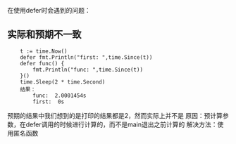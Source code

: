 在使用defer时会遇到的问题：
## 实际和预期不一致
```
	t := time.Now()
	defer fmt.Println("first: ",time.Since(t))
	defer func() {
		fmt.Println("func: ",time.Since(t))
	}()
	time.Sleep(2 * time.Second)
	结果：
		func:  2.0001454s
		first:  0s
```
预期的结果中我们想到的是打印的结果都是2，然而实际上并不是
原因：预计算参数，在defer调用的时候进行计算的，而不是main退出之前计算的
解决方法：使用匿名函数
